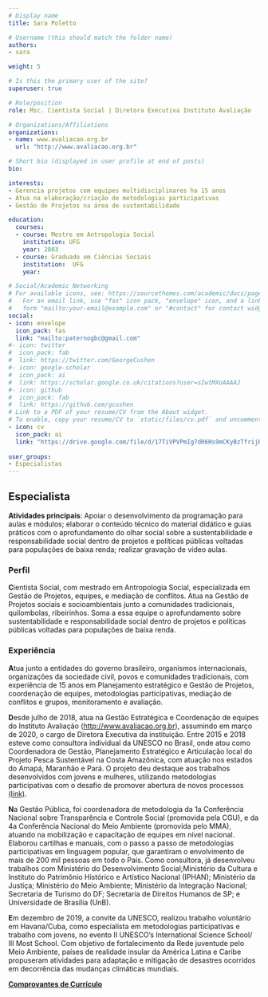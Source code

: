 ```yaml
---
# Display name
title: Sara Poletto

# Username (this should match the folder name)
authors:
- sara

weight: 5

# Is this the primary user of the site?
superuser: true

# Role/position
role: Msc. Cientista Social | Diretora Executiva Instituto Avaliação

# Organizations/Affiliations
organizations:
- name: www.avaliacao.org.br
  url: "http://www.avaliacao.org.br"

# Short bio (displayed in user profile at end of posts)
bio: 

interests:
- Gerencia projetos com equipes multidisciplinares ha 15 anos
- Atua na elaboração/criação de metodologias participativas
- Gestão de Projetos na área de sustentabilidade

education:
  courses:
  - course: Mestre em Antropologia Social 
    institution: UFG 
    year: 2003
  - course: Graduado em Ciências Sociais
    institution:  UFG
    year: 

# Social/Academic Networking
# For available icons, see: https://sourcethemes.com/academic/docs/page-builder/#icons
#   For an email link, use "fas" icon pack, "envelope" icon, and a link in the
#   form "mailto:your-email@example.com" or "#contact" for contact widget.
social:
- icon: envelope
  icon_pack: fas
  link: "mailto:paternogbc@gmail.com"
#- icon: twitter
#  icon_pack: fab
#  link: https://twitter.com/GeorgeCushen
#- icon: google-scholar
#  icon_pack: ai
#  link: https://scholar.google.co.uk/citations?user=sIwtMXoAAAAJ
#- icon: github
#  icon_pack: fab
#  link: https://github.com/gcushen
# Link to a PDF of your resume/CV from the About widget.
# To enable, copy your resume/CV to `static/files/cv.pdf` and uncomment the lines below.
- icon: cv
  icon_pack: ai
  link: "https://drive.google.com/file/d/17TiVPVPmIg7dR6Hs9mCKyBzTfrijRA-b/view?usp=sharing"
  
user_groups:
- Especialistas
---
```


## Especialista

**Atividades principais**: Apoiar o desenvolvimento da programação para aulas e módulos; elaborar o conteúdo técnico do material didático e guias práticos com o aprofundamento do olhar social sobre a sustentabilidade e responsabilidade social dentro de projetos e políticas públicas voltadas para populações de baixa renda; realizar gravação de vídeo aulas.

### Perfil

**C**ientista Social, com mestrado em Antropologia Social, especializada em Gestão de Projetos, equipes, e mediação de conflitos. Atua na Gestão de Projetos sociais e socioambientais junto a comunidades tradicionais, quilombolas, ribeirinhos. Soma a essa equipe o aprofundamento sobre sustentabilidade e responsabilidade social dentro de projetos e políticas públicas voltadas para populações de baixa renda. 

### Experiência

**A**tua junto a entidades do governo brasileiro, organismos internacionais, organizações da sociedade civil, povos e comunidades tradicionais, com experiência de 15 anos em Planejamento estratégico e Gestão de Projetos, coordenação de equipes, metodologias participativas, mediação de conflitos e grupos, monitoramento e avaliação.

**D**esde julho de 2018, atua na Gestão Estratégica e Coordenação de equipes do Instituto Avaliação (http://www.avaliacao.org.br), assumindo em março de 2020, o cargo de Diretora Executiva da instituição.
Entre 2015 e 2018 esteve como consultora individual da UNESCO no Brasil, onde atou como Coordenadora de Gestão, Planejamento Estratégico e Articulação local do Projeto Pesca Sustentável na Costa Amazônica, com atuação nos estados do Amapá, Maranhão e Pará. O projeto deu destaque aos trabalhos desenvolvidos com jovens e mulheres, utilizando metodologias participativas com o desafio de promover abertura de novos processos [(link)](https://www.youtube.com/watch?v=CsRjbuE89ic&amp;t=188s).

**N**a Gestão Pública, foi coordenadora de metodologia da 1a Conferência Nacional sobre Transparência e Controle Social (promovida pela CGU), e da 4a Conferência Nacional do Meio Ambiente (promovida pelo MMA), atuando na mobilização e capacitação de equipes em nível nacional. Elaborou cartilhas e manuais, com o passo a passo de metodologias participativas em linguagem popular, que garantiram o envolvimento de mais de 200 mil pessoas em todo o País. Como consultora, já desenvolveu trabalhos com Ministério do Desenvolvimento Social;Ministério da Cultura e Instituto do Patrimônio Histórico e Artístico Nacional (IPHAN); Ministério da Justiça; Ministério do Meio Ambiente; Ministério da Integração Nacional; Secretaria de Turismo do DF; Secretaria de Direitos Humanos de SP; e Universidade de Brasília (UnB). 

**E**m dezembro de 2019, a convite da UNESCO, realizou trabalho voluntário em Havana/Cuba, como especialista em metodologias participativas e trabalho com jovens, no evento II UNESCO’s International Science School/ III Most School. Com objetivo de fortalecimento da Rede juventude pelo Meio Ambiente, países de realidade insular da América Latina e Caribe propuseram atividades para adaptação e mitigação de desastres ocorridos em decorrência das mudanças climáticas mundiais.

**[Comprovantes de Currículo]()**


